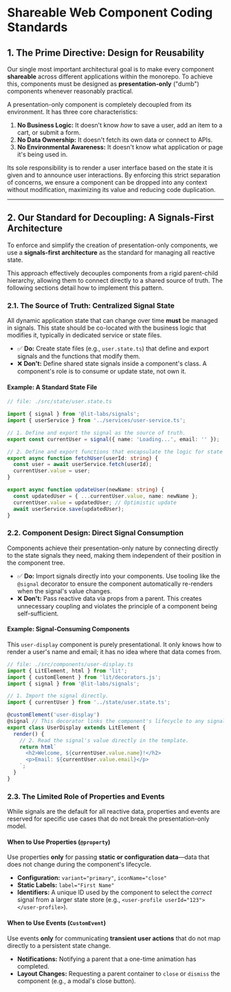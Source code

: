 # Shareable Web Component Coding Standards

## 1\. The Prime Directive: Design for Reusability

Our single most important architectural goal is to make every component **shareable** across different applications within the monorepo. To achieve this, components must be designed as **presentation-only** ("dumb") components whenever reasonably practical.

A presentation-only component is completely decoupled from its environment. It has three core characteristics:

1.  **No Business Logic:** It doesn't know *how* to save a user, add an item to a cart, or submit a form.
2.  **No Data Ownership:** It doesn't fetch its own data or connect to APIs.
3.  **No Environmental Awareness:** It doesn't know what application or page it's being used in.

Its sole responsibility is to render a user interface based on the state it is given and to announce user interactions. By enforcing this strict separation of concerns, we ensure a component can be dropped into any context without modification, maximizing its value and reducing code duplication.

-----

## 2\. Our Standard for Decoupling: A Signals-First Architecture

To enforce and simplify the creation of presentation-only components, we use a **signals-first architecture** as the standard for managing all reactive state.

This approach effectively decouples components from a rigid parent-child hierarchy, allowing them to connect directly to a shared source of truth. The following sections detail how to implement this pattern.

### 2.1. The Source of Truth: Centralized Signal State

All dynamic application state that can change over time **must** be managed in signals. This state should be co-located with the business logic that modifies it, typically in dedicated service or state files.

  * ✅ **Do:** Create state files (e.g., `user.state.ts`) that define and export signals and the functions that modify them.
  * ❌ **Don't:** Define shared state signals inside a component's class. A component's role is to consume or update state, not own it.

#### Example: A Standard State File

```typescript
// file: ./src/state/user.state.ts

import { signal } from '@lit-labs/signals';
import { userService } from '../services/user-service.ts';

// 1. Define and export the signal as the source of truth.
export const currentUser = signal({ name: 'Loading...', email: '' });

// 2. Define and export functions that encapsulate the logic for state changes.
export async function fetchUser(userId: string) {
  const user = await userService.fetch(userId);
  currentUser.value = user;
}

export async function updateUser(newName: string) {
  const updatedUser = { ...currentUser.value, name: newName };
  currentUser.value = updatedUser; // Optimistic update
  await userService.save(updatedUser);
}
```

### 2.2. Component Design: Direct Signal Consumption

Components achieve their presentation-only nature by connecting directly to the state signals they need, making them independent of their position in the component tree.

  * ✅ **Do:** Import signals directly into your components. Use tooling like the `@signal` decorator to ensure the component automatically re-renders when the signal's value changes.
  * ❌ **Don't:** Pass reactive data via props from a parent. This creates unnecessary coupling and violates the principle of a component being self-sufficient.

#### Example: Signal-Consuming Components

This `user-display` component is purely presentational. It only knows how to render a user's name and email; it has no idea where that data comes from.

```typescript
// file: ./src/components/user-display.ts
import { LitElement, html } from 'lit';
import { customElement } from 'lit/decorators.js';
import { signal } from '@lit-labs/signals';

// 1. Import the signal directly.
import { currentUser } from '../state/user.state.ts';

@customElement('user-display')
@signal // This decorator links the component's lifecycle to any signals read in render().
export class UserDisplay extends LitElement {
  render() {
    // 2. Read the signal's value directly in the template.
    return html`
      <h2>Welcome, ${currentUser.value.name}!</h2>
      <p>Email: ${currentUser.value.email}</p>
    `;
  }
}
```

### 2.3. The Limited Role of Properties and Events

While signals are the default for all reactive data, properties and events are reserved for specific use cases that do not break the presentation-only model.

#### When to Use Properties (`@property`)

Use properties **only** for passing **static or configuration data**—data that does not change during the component's lifecycle.

  * **Configuration:** `variant="primary"`, `iconName="close"`
  * **Static Labels:** `label="First Name"`
  * **Identifiers:** A unique ID used by the component to select the *correct* signal from a larger state store (e.g., `<user-profile userId="123"></user-profile>`).

#### When to Use Events (`CustomEvent`)

Use events **only** for communicating **transient user actions** that do not map directly to a persistent state change.

  * **Notifications:** Notifying a parent that a one-time animation has completed.
  * **Layout Changes:** Requesting a parent container to `close` or `dismiss` the component (e.g., a modal's close button).
